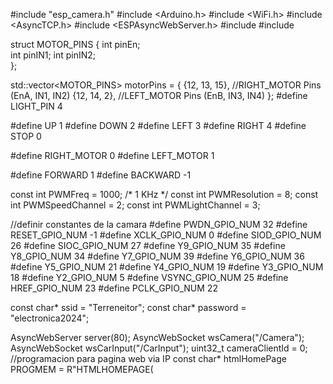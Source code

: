 #include "esp_camera.h"
#include <Arduino.h>
#include <WiFi.h>
#include <AsyncTCP.h>
#include <ESPAsyncWebServer.h>
#include <iostream>
#include <sstream>

struct MOTOR_PINS
{
  int pinEn;  
  int pinIN1;
  int pinIN2;    
};

std::vector<MOTOR_PINS> motorPins = 
{
  {12, 13, 15},  //RIGHT_MOTOR Pins (EnA, IN1, IN2)
  {12, 14, 2},  //LEFT_MOTOR  Pins (EnB, IN3, IN4)
};
#define LIGHT_PIN 4

#define UP 1
#define DOWN 2
#define LEFT 3
#define RIGHT 4
#define STOP 0

#define RIGHT_MOTOR 0
#define LEFT_MOTOR 1

#define FORWARD 1
#define BACKWARD -1

const int PWMFreq = 1000; /* 1 KHz */
const int PWMResolution = 8;
const int PWMSpeedChannel = 2;
const int PWMLightChannel = 3;

//definir constantes de la camara
#define PWDN_GPIO_NUM     32
#define RESET_GPIO_NUM    -1
#define XCLK_GPIO_NUM      0
#define SIOD_GPIO_NUM     26
#define SIOC_GPIO_NUM     27
#define Y9_GPIO_NUM       35
#define Y8_GPIO_NUM       34
#define Y7_GPIO_NUM       39
#define Y6_GPIO_NUM       36
#define Y5_GPIO_NUM       21
#define Y4_GPIO_NUM       19
#define Y3_GPIO_NUM       18
#define Y2_GPIO_NUM        5
#define VSYNC_GPIO_NUM    25
#define HREF_GPIO_NUM     23
#define PCLK_GPIO_NUM     22

const char* ssid     = "Terreneitor";
const char* password = "electronica2024";

AsyncWebServer server(80);
AsyncWebSocket wsCamera("/Camera");
AsyncWebSocket wsCarInput("/CarInput");
uint32_t cameraClientId = 0;
//programacion para pagina web via IP
const char* htmlHomePage PROGMEM = R"HTMLHOMEPAGE(
<!DOCTYPE html>
<html>
  <head>
  <meta name="viewport" content="width=device-width, initial-scale=1, maximum-scale=1, user-scalable=no">
    <style>
    .arrows {
      font-size:40px;
      color:red;
    }
    td.button {
      background-color:black;
      border-radius:25%;
      box-shadow: 5px 5px #888888;
    }
    td.button:active {
      transform: translate(5px,5px);
      box-shadow: none; 
    }

    .noselect {
      -webkit-touch-callout: none; /* iOS Safari */
        -webkit-user-select: none; /* Safari */
         -khtml-user-select: none; /* Konqueror HTML */
           -moz-user-select: none; /* Firefox */
            -ms-user-select: none; /* Internet Explorer/Edge */
                user-select: none; /* Non-prefixed version, currently
                                      supported by Chrome and Opera */
    }

    .slidecontainer {
      width: 100%;
    }

    .slider {
      -webkit-appearance: none;
      width: 100%;
      height: 15px;
      border-radius: 5px;
      background: #d3d3d3;
      outline: none;
      opacity: 0.7;
      -webkit-transition: .2s;
      transition: opacity .2s;
    }

    .slider:hover {
      opacity: 1;
    }
  
    .slider::-webkit-slider-thumb {
      -webkit-appearance: none;
      appearance: none;
      width: 25px;
      height: 25px;
      border-radius: 50%;
      background: red;
      cursor: pointer;
    }

    .slider::-moz-range-thumb {
      width: 25px;
      height: 25px;
      border-radius: 50%;
      background: red;
      cursor: pointer;
    }

    </style>
  
  </head>
  <body class="noselect" align="center" style="background-color:white">
     
    <!--h2 style="color: teal;text-align:center;">Wi-Fi Camera &#128663; Control</h2-->
    
    <table id="mainTable" style="width:400px;margin:auto;table-layout:fixed" CELLSPACING=10>
      <tr>
        <img id="cameraImage" src="" style="width:400px;height:250px"></td>
      </tr> 
      <tr>
        <td></td>
        <td class="button" ontouchstart='sendButtonInput("MoveCar","1")' ontouchend='sendButtonInput("MoveCar","0")'><span class="arrows" >&#8679;</span></td>
        <td></td>
      </tr>
      <tr>
        <td class="button" ontouchstart='sendButtonInput("MoveCar","3")' ontouchend='sendButtonInput("MoveCar","0")'><span class="arrows" >&#8678;</span></td>
        <td class="button"></td>    
        <td class="button" ontouchstart='sendButtonInput("MoveCar","4")' ontouchend='sendButtonInput("MoveCar","0")'><span class="arrows" >&#8680;</span></td>
      </tr>
      <tr>
        <td></td>
        <td class="button" ontouchstart='sendButtonInput("MoveCar","2")' ontouchend='sendButtonInput("MoveCar","0")'><span class="arrows" >&#8681;</span></td>
        <td></td>
      </tr>
      <tr/><tr/>
      <tr>
        <td style="text-align:left"><b>Speed:</b></td>
        <td colspan=2>
         <div class="slidecontainer">
            <input type="range" min="0" max="255" value="150" class="slider" id="Speed" oninput='sendButtonInput("Speed",value)'>
          </div>
        </td>
      </tr>        
      <tr>
        <td style="text-align:left"><b>Light:</b></td>
        <td colspan=2>
          <div class="slidecontainer">
            <input type="range" min="0" max="255" value="0" class="slider" id="Light" oninput='sendButtonInput("Light",value)'>
          </div>
        </td>   
      </tr><a
    </table>
  
    <script>
      var webSocketCameraUrl = "ws:\/\/" + window.location.hostname + "/Camera";
      var webSocketCarInputUrl = "ws:\/\/" + window.location.hostname + "/CarInput";      
      var websocketCamera;
      var websocketCarInput;
      
      function initCameraWebSocket() 
      {
        websocketCamera = new WebSocket(webSocketCameraUrl);
        websocketCamera.binaryType = 'blob';
        websocketCamera.onopen    = function(event){};
        websocketCamera.onclose   = function(event){setTimeout(initCameraWebSocket, 2000);};
        websocketCamera.onmessage = function(event)
        {
          var imageId = document.getElementById("cameraImage");
          imageId.src = URL.createObjectURL(event.data);
        };
      }
      
      function initCarInputWebSocket() 
      {
        websocketCarInput = new WebSocket(webSocketCarInputUrl);
        websocketCarInput.onopen    = function(event)
        {
          var speedButton = document.getElementById("Speed");
          sendButtonInput("Speed", speedButton.value);
          var lightButton = document.getElementById("Light");
          sendButtonInput("Light", lightButton.value);
        };
        websocketCarInput.onclose   = function(event){setTimeout(initCarInputWebSocket, 2000);};
        websocketCarInput.onmessage = function(event){};        
      }
      
      function initWebSocket() 
      {
        initCameraWebSocket ();
        initCarInputWebSocket();
      }

      function sendButtonInput(key, value) 
      {
        var data = key + "," + value;
        websocketCarInput.send(data);
      }
    
      window.onload = initWebSocket;
      document.getElementById("mainTable").addEventListener("touchend", function(event){
        event.preventDefault()
      });      
    </script>
  </body>    
</html>
)HTMLHOMEPAGE";


void rotateMotor(int motorNumber, int motorDirection)
//definir direccion de los motores.
{
  if (motorDirection == FORWARD)
  {
    digitalWrite(motorPins[motorNumber].pinIN1, HIGH);
    digitalWrite(motorPins[motorNumber].pinIN2, LOW);    
  }
  else if (motorDirection == BACKWARD)
  {
    digitalWrite(motorPins[motorNumber].pinIN1, LOW);
    digitalWrite(motorPins[motorNumber].pinIN2, HIGH);     
  }
  else
  {
    digitalWrite(motorPins[motorNumber].pinIN1, LOW);
    digitalWrite(motorPins[motorNumber].pinIN2, LOW);       
  }
}

void moveCar(int inputValue)
{
  Serial.printf("Got value as %d\n", inputValue);  
  switch(inputValue)
  {

    case UP:
      rotateMotor(RIGHT_MOTOR, FORWARD);
      rotateMotor(LEFT_MOTOR, FORWARD);                  
      break;
  
    case DOWN:
      rotateMotor(RIGHT_MOTOR, BACKWARD);
      rotateMotor(LEFT_MOTOR, BACKWARD);  
      break;
  
    case LEFT:
      rotateMotor(RIGHT_MOTOR, FORWARD);
      rotateMotor(LEFT_MOTOR, BACKWARD);  
      break;
  
    case RIGHT:
      rotateMotor(RIGHT_MOTOR, BACKWARD);
      rotateMotor(LEFT_MOTOR, FORWARD); 
      break;
 
    case STOP:
      rotateMotor(RIGHT_MOTOR, STOP);
      rotateMotor(LEFT_MOTOR, STOP);    
      break;
  
    default:
      rotateMotor(RIGHT_MOTOR, STOP);
      rotateMotor(LEFT_MOTOR, STOP);    
      break;
  }
}

void handleRoot(AsyncWebServerRequest *request) 
{
  request->send_P(200, "text/html", htmlHomePage);
}

void handleNotFound(AsyncWebServerRequest *request) 
{
    request->send(404, "text/plain", "File Not Found");
}

void onCarInputWebSocketEvent(AsyncWebSocket *server, 
                      AsyncWebSocketClient *client, 
                      AwsEventType type,
                      void *arg, 
                      uint8_t *data, 
                      size_t len) 
{                      
  switch (type) 
  {
    case WS_EVT_CONNECT:
      Serial.printf("WebSocket client #%u connected from %s\n", client->id(), client->remoteIP().toString().c_str());
      break;
    case WS_EVT_DISCONNECT:
      Serial.printf("WebSocket client #%u disconnected\n", client->id());
      moveCar(0);
      ledcWrite(PWMLightChannel, 0);  
      break;
    case WS_EVT_DATA:
      AwsFrameInfo *info;
      info = (AwsFrameInfo*)arg;
      if (info->final && info->index == 0 && info->len == len && info->opcode == WS_TEXT) 
      {
        std::string myData = "";
        myData.assign((char *)data, len);
        std::istringstream ss(myData);
        std::string key, value;
        std::getline(ss, key, ',');
        std::getline(ss, value, ',');
        Serial.printf("Key [%s] Value[%s]\n", key.c_str(), value.c_str()); 
        int valueInt = atoi(value.c_str());     
        if (key == "MoveCar")
        {
          moveCar(valueInt);        
        }
        else if (key == "Speed")
        {
          ledcWrite(PWMSpeedChannel, valueInt);
        }
        else if (key == "Light")
        {
          ledcWrite(PWMLightChannel, valueInt);         
        }     
      }
      break;
    case WS_EVT_PONG:
    case WS_EVT_ERROR:
      break;
    default:
      break;  
  }
}

void onCameraWebSocketEvent(AsyncWebSocket *server, 
                      AsyncWebSocketClient *client, 
                      AwsEventType type,
                      void *arg, 
                      uint8_t *data, 
                      size_t len) 
{                      
  switch (type) 
  {
    case WS_EVT_CONNECT:
      Serial.printf("WebSocket client #%u connected from %s\n", client->id(), client->remoteIP().toString().c_str());
      cameraClientId = client->id();
      break;
    case WS_EVT_DISCONNECT:
      Serial.printf("WebSocket client #%u disconnected\n", client->id());
      cameraClientId = 0;
      break;
    case WS_EVT_DATA:
      break;
    case WS_EVT_PONG:
    case WS_EVT_ERROR:
      break;
    default:
      break;  
  }
}

void setupCamera()
{
  camera_config_t config;
  config.ledc_channel = LEDC_CHANNEL_0;
  config.ledc_timer = LEDC_TIMER_0;
  config.pin_d0 = Y2_GPIO_NUM;
  config.pin_d1 = Y3_GPIO_NUM;
  config.pin_d2 = Y4_GPIO_NUM;
  config.pin_d3 = Y5_GPIO_NUM;
  config.pin_d4 = Y6_GPIO_NUM;
  config.pin_d5 = Y7_GPIO_NUM;
  config.pin_d6 = Y8_GPIO_NUM;
  config.pin_d7 = Y9_GPIO_NUM;
  config.pin_xclk = XCLK_GPIO_NUM;
  config.pin_pclk = PCLK_GPIO_NUM;
  config.pin_vsync = VSYNC_GPIO_NUM;
  config.pin_href = HREF_GPIO_NUM;
  config.pin_sscb_sda = SIOD_GPIO_NUM;
  config.pin_sscb_scl = SIOC_GPIO_NUM;
  config.pin_pwdn = PWDN_GPIO_NUM;
  config.pin_reset = RESET_GPIO_NUM;
  config.xclk_freq_hz = 20000000;
  config.pixel_format = PIXFORMAT_JPEG;
  
  config.frame_size = FRAMESIZE_VGA;
  config.jpeg_quality = 10;
  config.fb_count = 1;

  // inicializacion de camara
  esp_err_t err = esp_camera_init(&config);
  if (err != ESP_OK) 
  {
    Serial.printf("Camera init failed with error 0x%x", err);
    return;
  }  

  if (psramFound())
  {
    heap_caps_malloc_extmem_enable(20000);  
    Serial.printf("PSRAM initialized. malloc to take memory from psram above this size");    
  }  
}

void sendCameraPicture()
{
  if (cameraClientId == 0)
  {
    return;
  }
  unsigned long  startTime1 = millis();
  //capturar un frame
  camera_fb_t * fb = esp_camera_fb_get();
  if (!fb) 
  {
      Serial.println("Frame buffer could not be acquired");
      return;
  }

  unsigned long  startTime2 = millis();
  wsCamera.binary(cameraClientId, fb->buf, fb->len);
  esp_camera_fb_return(fb);
    
  //esperar mensaje


  while (true)
  {
    AsyncWebSocketClient * clientPointer = wsCamera.client(cameraClientId);
    if (!clientPointer || !(clientPointer->queueIsFull()))
    {
      break;
    }
    delay(1);
  }
  
  unsigned long  startTime3 = millis();  
  Serial.printf("Time taken Total: %d|%d|%d\n",startTime3 - startTime1, startTime2 - startTime1, startTime3-startTime2 );
}

void setUpPinModes()
{
  
  ledcSetup(PWMSpeedChannel, PWMFreq, PWMResolution);
  ledcSetup(PWMLightChannel, PWMFreq, PWMResolution);
      
  for (int i = 0; i < motorPins.size(); i++)
  {
    pinMode(motorPins[i].pinEn, OUTPUT);    
    pinMode(motorPins[i].pinIN1, OUTPUT);
    pinMode(motorPins[i].pinIN2, OUTPUT);  

  
    ledcAttachPin(motorPins[i].pinEn, PWMSpeedChannel);
  }
  moveCar(STOP);

  pinMode(LIGHT_PIN, OUTPUT);    
  ledcAttachPin(LIGHT_PIN, PWMLightChannel);
}


void setup(void) 
{
  setUpPinModes();
  Serial.begin(115200);

  WiFi.softAP(ssid, password);
  IPAddress IP = WiFi.softAPIP();
  Serial.print("AP IP address: ");
  Serial.println(IP);

  server.on("/", HTTP_GET, handleRoot);
  server.onNotFound(handleNotFound);
      
  wsCamera.onEvent(onCameraWebSocketEvent);
  server.addHandler(&wsCamera);

  wsCarInput.onEvent(onCarInputWebSocketEvent);
  server.addHandler(&wsCarInput);

  server.begin();
  Serial.println("HTTP server started");

  setupCamera();
}

void loop() 
{
  wsCamera.cleanupClients(); 
  wsCarInput.cleanupClients(); 
  sendCameraPicture(); 
  Serial.printf("SPIRam Total heap %d, SPIRam Free Heap %d\n", ESP.getPsramSize(), ESP.getFreePsram());
}

